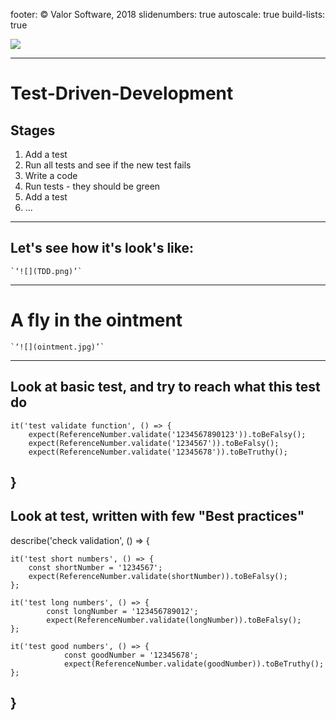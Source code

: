 footer: © Valor Software, 2018
slidenumbers: true
autoscale: true
build-lists: true

![](valor_software.png)

---

# Test-Driven-Development

## Stages
1. Add a test
2. Run all tests and see if the new test fails
3. Write a code
4. Run tests - they should be green
5. Add a test
6. ...
---
## Let's see how it's look's like:
    `‘![](TDD.png)’`
---
# A fly in the ointment
    `‘![](ointment.jpg)’`
---
## Look at basic test, and try to reach what this test do

    it('test validate function', () => {
        expect(ReferenceNumber.validate('1234567890123')).toBeFalsy();
        expect(ReferenceNumber.validate('1234567')).toBeFalsy();
        expect(ReferenceNumber.validate('12345678')).toBeTruthy();
 }
---
## Look at test, written with few "Best practices"

describe('check validation', () => {

    it('test short numbers', () => {
        const shortNumber = '1234567';
        expect(ReferenceNumber.validate(shortNumber)).toBeFalsy();
    };

    it('test long numbers', () => {
            const longNumber = '123456789012';
            expect(ReferenceNumber.validate(longNumber)).toBeFalsy();
    };

    it('test good numbers', () => {
                const goodNumber = '12345678';
                expect(ReferenceNumber.validate(goodNumber)).toBeTruthy();
    };
}
---